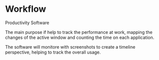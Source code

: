 # Workflow
Productivity Software

The main purpose if help to track the performance at work, mapping the changes of the active window and counting the time on each application.

The software will monitore with screenshots to create a timeline perspective, helping to track the overall usage.
